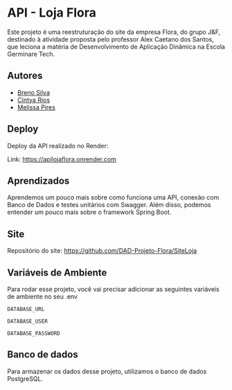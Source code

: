 
# API - Loja Flora

Este projeto é uma reestruturação do site da empresa Flora, do grupo J&F, destinado à atividade proposta pelo professor Alex Caetano dos Santos, que leciona a matéria de Desenvolvimento de Aplicação Dinâmica na Escola Germinare Tech. 

## Autores

- [Breno Silva](https://github.com/Brenosilva13)
- [Cintya Rios](https://github.com/ciintyaarioss)
- [Melissa Pires](https://github.com/melpiress)






## Deploy

Deploy da API realizado no Render: 

Link: https://apilojaflora.onrender.com

## Aprendizados

Aprendemos um pouco mais sobre como funciona uma API, conexão com Banco de Dados e testes unitários com Swagger. Além disso, podemos entender um pouco mais sobre o framework Spring Boot.

## Site

Repositório do site: https://github.com/DAD-Projeto-Flora/SiteLoja


## Variáveis de Ambiente

Para rodar esse projeto, você vai precisar adicionar as seguintes variáveis de ambiente no seu .env

`DATABASE_URL`

`DATABASE_USER`

`DATABASE_PASSWORD`


## Banco de dados

Para armazenar os dados desse projeto, utilizamos o banco de dados PostgreSQL.